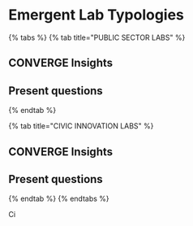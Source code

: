 # Emergent Lab Typologies

{% tabs %}
{% tab title="PUBLIC SECTOR LABS" %}
## CONVERGE Insights



## Present questions
{% endtab %}

{% tab title="CIVIC INNOVATION LABS" %}
## CONVERGE Insights



## Present questions
{% endtab %}
{% endtabs %}





Ci

